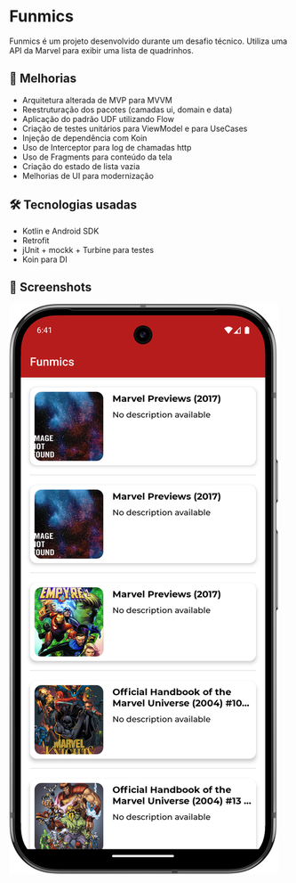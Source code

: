 # Funmics

Funmics é um projeto desenvolvido durante um desafio técnico. Utiliza uma API da Marvel para exibir uma lista de quadrinhos.

## 🚀 Melhorias

- Arquitetura alterada de MVP para MVVM
- Reestruturação dos pacotes (camadas ui, domain e data)
- Aplicação do padrão UDF utilizando Flow
- Criação de testes unitários para ViewModel e para UseCases
- Injeção de dependência com Koin
- Uso de Interceptor para log de chamadas http
- Uso de Fragments para conteúdo da tela
- Criação do estado de lista vazia
- Melhorias de UI para modernização

## 🛠️ Tecnologias usadas

- Kotlin e Android SDK
- Retrofit
- jUnit + mockk + Turbine para testes
- Koin para DI


## 📱 Screenshots

![Funmics](screenshots/Screenshot_001.png)
